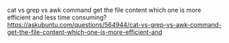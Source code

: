 
cat vs grep vs awk command get the file content which one is more efficient and less time consuming? https://askubuntu.com/questions/564944/cat-vs-grep-vs-awk-command-get-the-file-content-which-one-is-more-efficient-and
